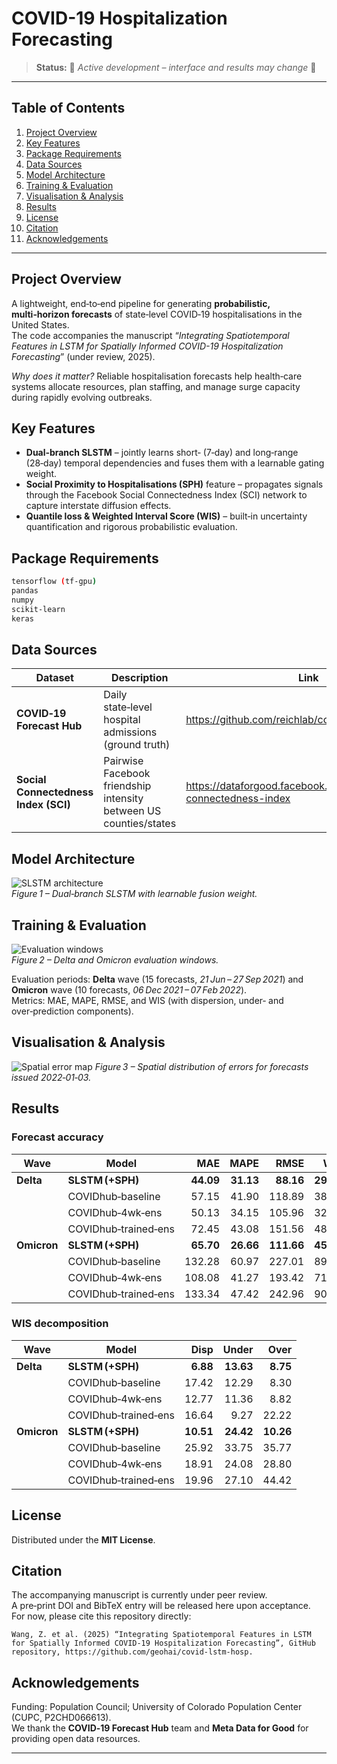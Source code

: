 # COVID-19 Hospitalization Forecasting

> **Status:** 🚧 *Active development – interface and results may change* 🚧

---

## Table of Contents
1. [Project Overview](#project-overview)
2. [Key Features](#key-features)
3. [Package Requirements](#package-requirements)
4. [Data Sources](#data-sources)
6. [Model Architecture](#model-architecture)
7. [Training & Evaluation](#training--evaluation)
8. [Visualisation & Analysis](#visualisation--analysis)
9. [Results](#results)
10. [License](#license)
11. [Citation](#citation)
12. [Acknowledgements](#acknowledgements)

---

## Project Overview
A lightweight, end‑to‑end pipeline for generating **probabilistic, multi‑horizon forecasts** of state‑level COVID‑19 hospitalisations in the United States.  
The code accompanies the manuscript “*Integrating Spatiotemporal Features in LSTM for Spatially Informed COVID-19 Hospitalization Forecasting*” (under review, 2025).

*Why does it matter?* Reliable hospitalisation forecasts help health‑care systems allocate resources, plan staffing, and manage surge capacity during rapidly evolving outbreaks.

## Key Features
* **Dual‑branch SLSTM** – jointly learns short‑ (7‑day) and long‑range (28‑day) temporal dependencies and fuses them with a learnable gating weight.  
* **Social Proximity to Hospitalisations (SPH)** feature – propagates signals through the Facebook Social Connectedness Index (SCI) network to capture interstate diffusion effects.  
* **Quantile loss & Weighted Interval Score (WIS)** – built‑in uncertainty quantification and rigorous probabilistic evaluation.  

## Package Requirements

```bash
tensorflow (tf-gpu)
pandas
numpy
scikit-learn 
keras
```

## Data Sources
| Dataset | Description | Link |
|---------|-------------|------|
| **COVID‑19 Forecast Hub** | Daily state‑level hospital admissions (ground truth) | <https://github.com/reichlab/covid19-forecast-hub> |
| **Social Connectedness Index (SCI)** | Pairwise Facebook friendship intensity between US counties/states | <https://dataforgood.facebook.com/dfg/tools/social-connectedness-index> |

## Model Architecture
![SLSTM architecture](https://res.cloudinary.com/dz3zgmhnr/image/upload/v1750459455/SLSTM_arch_bj0ahf.png)  
*Figure 1 – Dual‑branch SLSTM with learnable fusion weight.*

## Training & Evaluation
![Evaluation windows](https://res.cloudinary.com/dz3zgmhnr/image/upload/v1750459460/cases_hosp_with_windows_vicdvu.png)  
*Figure 2 – Delta and Omicron evaluation windows.*

Evaluation periods: **Delta** wave (15 forecasts, *21 Jun – 27 Sep 2021*) and **Omicron** wave (10 forecasts, *06 Dec 2021 – 07 Feb 2022*).  
Metrics: MAE, MAPE, RMSE, and WIS (with dispersion, under‑ and over‑prediction components).

## Visualisation & Analysis
![Spatial error map](https://res.cloudinary.com/dz3zgmhnr/image/upload/v1750459446/2022-01-03_prediction_error_map_revised_r96ms2.png)
*Figure 3 – Spatial distribution of errors for forecasts issued 2022‑01‑03.*

## Results
### Forecast accuracy
| Wave | Model | MAE | MAPE | RMSE | WIS |
|------|-------|----:|-----:|-----:|----:|
| **Delta** | **SLSTM (+SPH)** | **44.09** | **31.13** | **88.16** | **29.26** |
|          | COVIDhub‑baseline | 57.15 | 41.90 | 118.89 | 38.01 |
|          | COVIDhub‑4wk‑ens | 50.13 | 34.15 | 105.96 | 32.96 |
|          | COVIDhub‑trained‑ens | 72.45 | 43.08 | 151.56 | 48.12 |
| **Omicron** | **SLSTM (+SPH)** | **65.70** | **26.66** | **111.66** | **45.18** |
|            | COVIDhub‑baseline | 132.28 | 60.97 | 227.01 | 89.14 |
|            | COVIDhub‑4wk‑ens | 108.08 | 41.27 | 193.42 | 71.26 |
|            | COVIDhub‑trained‑ens | 133.34 | 47.42 | 242.96 | 90.91 |

### WIS decomposition
| Wave | Model | Disp | Under | Over |
|------|-------|-----:|------:|-----:|
| **Delta** | **SLSTM (+SPH)** | **6.88** | **13.63** | **8.75** |
|           | COVIDhub‑baseline | 17.42 | 12.29 | 8.30 |
|           | COVIDhub‑4wk‑ens | 12.77 | 11.36 | 8.82 |
|           | COVIDhub‑trained‑ens | 16.64 | 9.27 | 22.22 |
| **Omicron** | **SLSTM (+SPH)** | **10.51** | **24.42** | **10.26** |
|             | COVIDhub‑baseline | 25.92 | 33.75 | 35.77 |
|             | COVIDhub‑4wk‑ens | 18.91 | 24.08 | 28.80 |
|             | COVIDhub‑trained‑ens | 19.96 | 27.10 | 44.42 |

## License
Distributed under the **MIT License**.

## Citation
The accompanying manuscript is currently under peer review.  
A pre‑print DOI and BibTeX entry will be released here upon acceptance.  
For now, please cite this repository directly:

```text
Wang, Z. et al. (2025) “Integrating Spatiotemporal Features in LSTM for Spatially Informed COVID-19 Hospitalization Forecasting”, GitHub repository, https://github.com/geohai/covid-lstm-hosp.
```


## Acknowledgements
Funding: Population Council; University of Colorado Population Center (CUPC, P2CHD066613).  
We thank the **COVID‑19 Forecast Hub** team and **Meta Data for Good** for providing open data resources.

---
